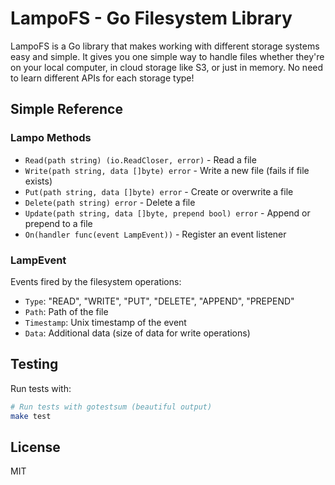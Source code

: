 # LampoFS - Go Filesystem Library

LampoFS is a Go library that makes working with different storage systems easy and simple. It gives you one simple way to handle files whether they're on your local computer, in cloud storage like S3, or just in memory. No need to learn different APIs for each storage type!

## Simple Reference

### Lampo Methods

- `Read(path string) (io.ReadCloser, error)` - Read a file
- `Write(path string, data []byte) error` - Write a new file (fails if file exists)
- `Put(path string, data []byte) error` - Create or overwrite a file
- `Delete(path string) error` - Delete a file
- `Update(path string, data []byte, prepend bool) error` - Append or prepend to a file
- `On(handler func(event LampEvent))` - Register an event listener

### LampEvent

Events fired by the filesystem operations:

- `Type`: "READ", "WRITE", "PUT", "DELETE", "APPEND", "PREPEND"
- `Path`: Path of the file
- `Timestamp`: Unix timestamp of the event
- `Data`: Additional data (size of data for write operations)

## Testing
Run tests with:

```bash
# Run tests with gotestsum (beautiful output)
make test
```

## License
MIT

